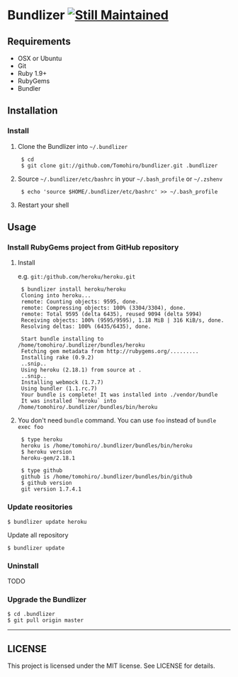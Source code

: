 Bundlizer [![Still Maintained](http://stillmaintained.com/Tomohiro/bundlizer.png)](http://stillmaintained.com/Tomohiro/bundlizer)
================================================================================



Requirements
--------------------------------------------------------------------------------

- OSX or Ubuntu
- Git
- Ruby 1.9+
- RubyGems
- Bundler



Installation
--------------------------------------------------------------------------------

### Install

1. Clone the Bundlizer into `~/.bundlizer`

        $ cd
        $ git clone git://github.com/Tomohiro/bundlizer.git .bundlizer

2. Source `~/.bundlizer/etc/bashrc` in your `~/.bash_profile` or `~/.zshenv`

        $ echo 'source $HOME/.bundlizer/etc/bashrc' >> ~/.bash_profile

3. Restart your shell



Usage
--------------------------------------------------------------------------------

### Install RubyGems project from GitHub repository

1. Install

    e.g. `git:/github.com/heroku/heroku.git`

        $ bundlizer install heroku/heroku
        Cloning into heroku...
        remote: Counting objects: 9595, done.
        remote: Compressing objects: 100% (3304/3304), done.
        remote: Total 9595 (delta 6435), reused 9094 (delta 5994)
        Receiving objects: 100% (9595/9595), 1.18 MiB | 316 KiB/s, done.
        Resolving deltas: 100% (6435/6435), done.

        Start bundle installing to /home/tomohiro/.bundlizer/bundles/heroku
        Fetching gem metadata from http://rubygems.org/.........
        Installing rake (0.9.2)
        ..snip..
        Using heroku (2.18.1) from source at .
        ..snip..
        Installing webmock (1.7.7)
        Using bundler (1.1.rc.7)
        Your bundle is complete! It was installed into ./vendor/bundle
        It was installed `heroku` into /home/tomohiro/.bundlizer/bundles/bin/heroku

2. You don't need `bundle` command. You can use `foo` instead of `bundle exec foo`

        $ type heroku
        heroku is /home/tomohiro/.bundlizer/bundles/bin/heroku
        $ heroku version
        heroku-gem/2.18.1

        $ type github
        github is /home/tomohiro/.bundlizer/bundles/bin/github
        $ github version
        git version 1.7.4.1


### Update reositories

    $ bundlizer update heroku

Update all repository

    $ bundlizer update


### Uninstall

TODO



### Upgrade the Bundlizer

    $ cd .bundlizer
    $ git pull origin master



---

LICENSE
--------------------------------------------------------------------------------

This project is licensed under the MIT license.
See LICENSE for details.
